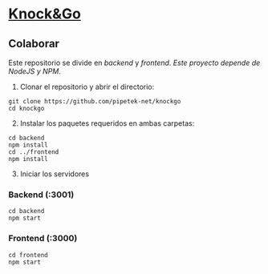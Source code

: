 # [Knock&Go](https://github.com/pipetek-net/knockgo)

## Colaborar

Este repositorio se divide en _backend_ y _frontend_.
_Este proyecto depende de NodeJS y NPM_.

1. Clonar el repositorio y abrir el directorio:

```
git clone https://github.com/pipetek-net/knockgo
cd knockgo
```

2. Instalar los paquetes requeridos en ambas carpetas:

```
cd backend
npm install
cd ../frontend
npm install
```

3. Iniciar los servidores

### Backend (:3001)

```
cd backend
npm start
```

### Frontend (:3000)

```
cd frontend
npm start
```